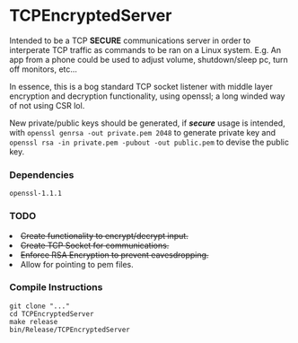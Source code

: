 # TCPEncryptedServer
Intended to be a TCP **SECURE** communications server in order to interperate TCP traffic as commands to be ran on a Linux system. E.g. An app from a phone could be used to adjust volume, shutdown/sleep pc, turn off monitors, etc...

In essence, this is a bog standard TCP socket listener with middle layer encryption and decryption functionality, using openssl; a long winded way of not using CSR lol.

New private/public keys should be generated, if ***secure*** usage is intended, with `openssl genrsa -out private.pem 2048` to generate private key and `openssl rsa -in private.pem -pubout -out public.pem` to devise the public key.

### Dependencies
```
openssl-1.1.1
```

<h3>TODO</h3>
<li><s>Create functionality to encrypt/decrypt input.</s></li>
<li><s>Create TCP Socket for communications.</s></li>
<li><s>Enforce RSA Encryption to prevent eavesdropping.</s></li>
<li>Allow for pointing to pem files.</li>

<h3>Compile Instructions</h3>

```
git clone "..."
cd TCPEncryptedServer
make release
bin/Release/TCPEncryptedServer
```
